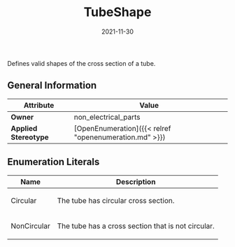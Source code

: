 ﻿---
title: TubeShape
toc: false
type: specs
date: "2021-11-30"
draft: false
specification: VEC
version: 2.0.0-rc1
documentType: "Recommendation"
elementType: Class
classes:
  - TubeShape
menu_name: vec-2.0.0-rc1
---
<p> Defines valid shapes of the cross section of a tube.      </p>

## General Information

| Attribute               | Value |
|-------------------------|-------|
| **Owner**               | non_electrical_parts |
| **Applied Stereotype**  | [OpenEnumeration]({{< relref "openenumeration.md" >}})<br/>  |

## Enumeration Literals
| Name          | **Description** |
|---------------|-----------------|
| Circular | <p> The tube has circular cross section.      </p> |
| NonCircular | <p> The tube has a cross section that is not circular.      </p> |
